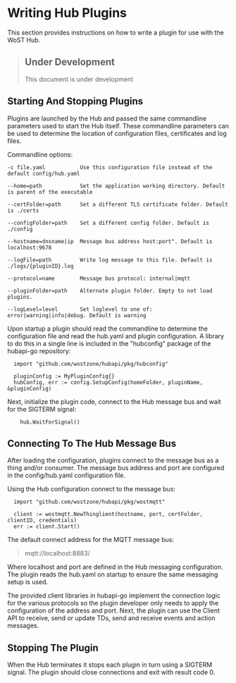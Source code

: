 # Writing Hub Plugins

This section provides instructions on how to write a plugin for use with the WoST Hub. 


> ## Under Development
> This document is under development



## Starting And Stopping Plugins

Plugins are launched by the Hub and passed the same commandline parameters used to start the Hub itself. These commandline parameters can be used to determine the location of configuration files, certificates and log files.

Commandline options:
```
-c file.yaml           Use this configuration file instead of the default config/hub.yaml
 
--home=path            Set the application working directory. Default is parent of the executable 

--certFolder=path      Set a different TLS certificate folder. Default is ./certs

--configFolder=path    Set a different config folder. Default is ./config

--hostname=dnsname|ip  Message bus address host:port". Default is localhost:9678

--logFile=path         Write log message to this file. Default is ./logs/{pluginID}.log

--protocol=name        Message bus protocol: internal|mqtt

--pluginFolder=path    Alternate plugin folder. Empty to not load plugins.

--logLevel=level       Set loglevel to one of: error|warning|info|debug. Default is warning
```

Upon startup a plugin should read the commandline to determine the configuration file and read the hub.yaml and plugin configuration. A library to do this in a single line is included in the "hubconfig" package of the hubapi-go repository:

```golang
  import "github.com/wostzone/hubapi/pkg/hubconfig"

  pluginConfig := MyPluginConfig{}
  hubConfig, err := config.SetupConfig(homeFolder, pluginName, &pluginConfig) 
```

Next, initialize the plugin code, connect to the Hub message bus and wait for the SIGTERM signal:

```golang
	hub.WaitForSignal()
```


## Connecting To The Hub Message Bus

After loading the configuration, plugins connect to the message bus as a thing and/or consumer. The message bus address and port are configured in the config/hub.yaml configuration file.

Using the Hub configuration connect to the message bus:

```golang
  import "github.com/wostzone/hubapi/pkg/wostmqtt"

  client := wostmqtt.NewThinglient(hostname, port, certFolder, clientID, credentials)
  err := client.Start()
```

The default connect address for the MQTT message bus:
> mqtt://localhost:8883/

Where localhost and port are defined in the Hub messaging configuration. The plugin reads the hub.yaml on startup to ensure the same messaging setup is used. 

The provided client libraries in hubapi-go implement the connection logic for the various protocols so the plugin developer only needs to apply the configuration of the address and port. Next, the plugin can use the Client API to receive, send or update TDs, send and receive events and action messages.


## Stopping The Plugin

When the Hub terminates it stops each plugin in turn using a SIGTERM signal.
The plugin should close connections and exit with result code 0.


